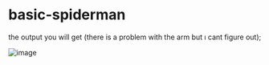 # basic-spiderman
the output you will get (there is a problem with the arm but ı cant figure out);

![image](https://user-images.githubusercontent.com/87203515/204589702-06d99962-d3e5-4543-a75a-611982449a88.png)

